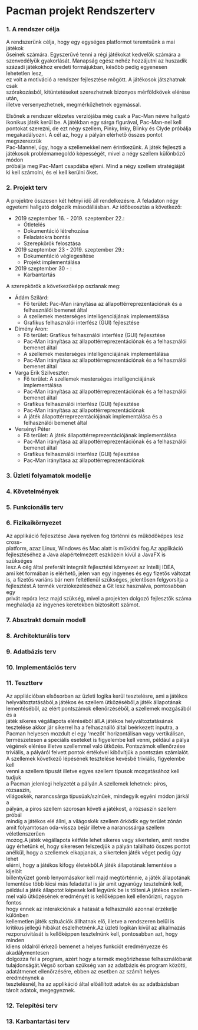 Pacman projekt Rendszerterv
=============================

### 1. A rendszer célja
A rendszerünk célja, hogy egy egységes platformot teremtsünk a mai játékok   
őseinek számára. Egyszerűvé tenni a régi játékokat kedvelők számára a   
szenvedélyük gyakorlását. Manapság egész nehéz hozzájutni az huszadik   
századi játékokhoz eredeti formájukban, később pedig egyenesen lehetetlen lesz,   
ez volt a motiváció a rendszer fejlesztése mögött. A játékosok játszhatnak csak   
szórakozásból, kitüntetéseket szerezhetnek bizonyos mérföldkövek elérése után,   
illetve versenyezhetnek, megmérkőzhetnek egymással.   
   
Elsőnek a rendszer előzetes verziójába még csak a Pac-Man névre hallgató   
ikonikus játék kerül be. A játékban egy sárga figurával, Pac-Man-nel kell   
pontokat szerezni, de ezt négy szellem, Pinky, Inky, Blinky és Clyde próbálja   
megakadályozni. A cél az, hogy a pályán elérhető összes pontot megszerezzük   
Pac-Mannel, úgy, hogy a szellemekkel nem érintkezünk. A játék fejleszti a   
játékosok problémamegoldó képességét, mivel a négy szellem különböző módon   
próbálja meg Pac-Mant csapdába ejteni. Mind a négy szellem stratégiáját   
ki kell számolni, és el kell kerülni őket.
### 2. Projekt terv
A projektre összesen két hétnyi idő áll rendelkezésre. A feladaton négy   
egyetemi hallgató dolgozik másodállásban. Az időbeosztás a következő:   
 * 2019 szeptember 16. - 2019. szeptember 22.:
     * Ötletelés
     * Dokumentáció létrehozása
     * Feladatokra bontás
     * Szerepkörök felosztása
 * 2019 szeptember 23 - 2019. szeptember 29.:
     * Dokumentáció véglegesítése
     * Projekt implementálása
 * 2019 szeptember 30 - :
      * Karbantartás

A szerepkörök a következőképp oszlanak meg:
* Ádám Szilárd: 
    * Fő terület: Pac-Man irányítása az állapottérreprezentációnak
    és a felhasználói bemenet által
    * A szellemek mesterséges intelligenciájának implementálása
    * Grafikus felhasználói interfész (GUI) fejlesztése
* Dimény Áron: 
     * Fő terület: Grafikus felhasználói interfész (GUI) fejlesztése
     * Pac-Man irányítása az állapottérreprezentációnak
    és a felhasználói bemenet által
     * A szellemek mesterséges intelligenciájának implementálása
     * Pac-Man irányítása az állapottérreprezentációnak
    és a felhasználói bemenet által
* Varga Erik Szilveszter: 
    * Fő terület: A szellemek mesterséges intelligenciájának implementálása
    * Pac-Man irányítása az állapottérreprezentációnak
    és a felhasználói bemenet által
    * Grafikus felhasználói interfész (GUI) fejlesztése
    * Pac-Man irányítása az állapottérreprezentációnak
    * A játék állapottérreprezentációjának implementálása
    és a felhasználói bemenet által
* Versényi Péter
    * Fő terület: A játék állapottérreprezentációjának implementálása
    * Pac-Man irányítása az állapottérreprezentációnak
    és a felhasználói bemenet által
    * Grafikus felhasználói interfész (GUI) fejlesztése
    * Pac-Man irányítása az állapottérreprezentációnak

### 3. Üzleti   folyamatok   modellje
### 4. Követelmények
### 5. Funkcionális  terv
### 6. Fizikaikörnyezet
Az applikáció fejlesztése Java nyelven fog történni és működőképes lesz cross-   
platform, azaz Linux, Windows és Mac alatt is működni fog.Az applikáció    
fejlesztéséhez a Java alapértelmezett eszközein kívül a JavaFX is szükséges    
lesz.A cég által preferált integrált fejlesztési környezet az Intellij IDEA,    
ami két formában is elérhető, jelen van egy ingyenes és egy fizetős változat   
is, a fizetős variáns bár nem feltétlenül szükséges, jelentősen felgyorsítja a    
fejlesztést.A termék verziókezeléséhez a Git lesz használva, pontosabban egy    
privát repóra lesz majd szükség, mivel a projekten dolgozó fejlesztők száma    
meghaladja az ingyenes keretekben biztosított számot.
### 7. Absztrakt   domain   modell
### 8. Architekturális terv
### 9. Adatbázis terv
### 10. Implementációs terv
### 11. Tesztterv
Az appliációban elsősorban az üzleti logika kerül tesztelésre, ami a játékos   
helyváltoztatásából,a játékos és szellem ütközéséből,a játék állapotának     
lementéséből, az elért pontszámok ellenőrzéséből, a szellemek mozgásából és a     
játék sikeres végállapota eléréséből áll.A játékos helyváltoztatásának     
tesztelése akkor jár sikerrel ha a felhasználló által beérkezett inputra, a    
Pacman helyesen mozdult el egy 'mezőt' horizontálisan vagy vertikálisan,    
természetesen a speciális eseteket is figyelembe kell venni, például a pálya     
végének elérése illetve szellemmel való ütközés. Pontszámok ellenőrzése     
triviális, a pályáról felvett pontok értékével kibővítjük a pontszám számlalót.    
A szellemek következő lépésének tesztelése kevésbé triviális, figyelembe kell    
venni a szellem típusát illetve egyes szellem típusok mozgatásához kell tudjuk    
a Pacman jelenlegi helyzetét a pályán.A szellemek lehetnek: piros, rózsaszín,    
világoskék, narancssárga típusúak/színűek, mindegyik egyéni módon járkál a    
pályán, a piros szellem szorosan követi a játékost, a rózsaszín szellem próbál    
mindíg a játékos elé állni, a világoskék szellem őrködik egy terület zónán     
amit folyamtosan oda-vissza bejár illetve a narancssárga szellem véletlenszerűen    
mozog.A játék végállapota kétféle lehet sikeres vagy sikertelen, amit rendre    
úgy érhetünk el, hogy sikeresen felszedjük a pályán található összes pontot    
anélkül, hogy a szellemek elkapjanak, a sikertelen játék véget pedig úgy lehet    
elérni, hogy a játékos kifogy életekből.A játék állapotának lementése a kijelölt    
billentyűzet gomb lenyomásakor kell majd megtörténnie, a játék állapotának
lementése több kicsi más feladattal is jár amit ugyanúgy tesztelnünk kell,    
például a játék állapotot képesek kell legyünk be is tölteni.A játékos szellem-    
mel való ütközésének eredményét is kellőképpen kell ellenőrizni, nagyon fontos    
hogy ennek az interakciónak a hatását a felhasználó azonnal érzékelje különben    
kellemetlen játék szituációk állhatnak elő, illetve a rendszeren belül is     
kritikus jellegű hibákat észlelhetnénk.Az üzleti logikán kívül az alkalmazás    
rezponzívitását is kellőképpen tesztelnünk kell, pontosabban azt, hogy minden     
kliens oldalról érkező bemenet a helyes funkciót eredményezze és akadálymentesen    
dolgozza fel a program, azért hogy a termék megőrizhesse felhasználóbarát     
tulajdonságát.Végső sorban szükség van az adatbázis és program közötti,     
adatátmenet ellenőrzésére, ebben az esetben az számít helyes eredménynek a     
tesztelésnél, ha az applikáció által előállított adatok és az adatbázisban     
tárolt adatok, megegyeznek. 
### 12. Telepítési terv
### 13. Karbantartási  terv
